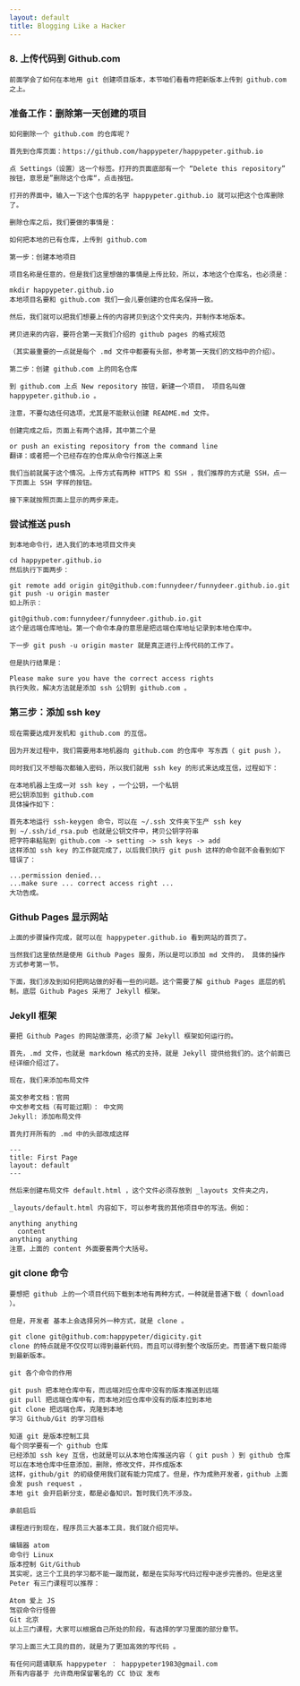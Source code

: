 ```yaml
---
layout: default
title: Blogging Like a Hacker
---
```



###   8. 上传代码到 Github.com

    前面学会了如何在本地用 git 创建项目版本，本节咱们看看咋把新版本上传到 github.com 之上。

###  准备工作：删除第一天创建的项目

    如何删除一个 github.com 的仓库呢？

    首先到仓库页面：https://github.com/happypeter/happypeter.github.io

    点 Settings（设置）这一个标签。打开的页面底部有一个 “Delete this repository” 按钮，意思是”删除这个仓库“，点击按钮。

    打开的界面中，输入一下这个仓库的名字 happypeter.github.io 就可以把这个仓库删除了。

    删除仓库之后，我们要做的事情是：

    如何把本地的已有仓库，上传到 github.com

    第一步：创建本地项目

    项目名称是任意的，但是我们这里想做的事情是上传比较，所以，本地这个仓库名，也必须是：

    mkdir happypeter.github.io
    本地项目名要和 github.com 我们一会儿要创建的仓库名保持一致。

    然后，我们就可以把我们想要上传的内容拷贝到这个文件夹内，并制作本地版本。

    拷贝进来的内容，要符合第一天我们介绍的 github pages 的格式规范

    （其实最重要的一点就是每个 .md 文件中都要有头部，参考第一天我们的文档中的介绍）。

    第二步：创建 github.com 上的同名仓库

    到 github.com 上点 New repository 按钮，新建一个项目， 项目名叫做 happypeter.github.io 。

    注意，不要勾选任何选项，尤其是不能默认创建 README.md 文件。

    创建完成之后，页面上有两个选择，其中第二个是

    or push an existing repository from the command line
    翻译：或者把一个已经存在的仓库从命令行推送上来

    我们当前就属于这个情况。上传方式有两种 HTTPS 和 SSH ，我们推荐的方式是 SSH，点一下页面上 SSH 字样的按钮。

    接下来就按照页面上显示的两步来走。

###  尝试推送 push

    到本地命令行，进入我们的本地项目文件夹

    cd happypeter.github.io
    然后执行下面两步：

    git remote add origin git@github.com:funnydeer/funnydeer.github.io.git
    git push -u origin master
    如上所示：

    git@github.com:funnydeer/funnydeer.github.io.git
    这个是远端仓库地址。第一个命令本身的意思是把远端仓库地址记录到本地仓库中。

    下一步 git push -u origin master 就是真正进行上传代码的工作了。

    但是执行结果是：

    Please make sure you have the correct access rights
    执行失败，解决方法就是添加 ssh 公钥到 github.com 。

###  第三步：添加 ssh key

    现在需要达成开发机和 github.com 的互信。

    因为开发过程中，我们需要用本地机器向 github.com 的仓库中 写东西（ git push ），

    同时我们又不想每次都输入密码，所以我们就用 ssh key 的形式来达成互信，过程如下：

    在本地机器上生成一对 ssh key ，一个公钥，一个私钥
    把公钥添加到 github.com
    具体操作如下：

    首先本地运行 ssh-keygen 命令，可以在 ~/.ssh 文件夹下生产 ssh key
    到 ~/.ssh/id_rsa.pub 也就是公钥文件中，拷贝公钥字符串
    把字符串粘贴到 github.com -> setting -> ssh keys -> add
    这样添加 ssh key 的工作就完成了，以后我们执行 git push 这样的命令就不会看到如下错误了：

    ...permission denied...
    ...make sure ... correct access right ...
    大功告成。

###  Github Pages 显示网站

    上面的步骤操作完成，就可以在 happypeter.github.io 看到网站的首页了。

    当然我们这里依然是使用 Github Pages 服务，所以是可以添加 md 文件的， 具体的操作方式参考第一节。

    下面，我们涉及到如何把网站做的好看一些的问题。这个需要了解 github Pages 底层的机制。底层 Github Pages 采用了 Jekyll 框架。

###  Jekyll 框架

    要把 Github Pages 的网站做漂亮，必须了解 Jekyll 框架如何运行的。

    首先，.md 文件，也就是 markdown 格式的支持，就是 Jekyll 提供给我们的。这个前面已经详细介绍过了。

    现在，我们来添加布局文件

    英文参考文档：官网
    中文参考文档（有可能过期）： 中文网
    Jekyll: 添加布局文件

    首先打开所有的 .md 中的头部改成这样

    ---
    title: First Page
    layout: default
    ---

    然后来创建布局文件 default.html ，这个文件必须存放到 _layouts 文件夹之内，

    _layouts/default.html 内容如下，可以参考我的其他项目中的写法。例如：

    anything anything
      content
    anything anything
    注意，上面的 content 外面要套两个大括号。

###  git clone 命令

    要想把 github 上的一个项目代码下载到本地有两种方式，一种就是普通下载（ download ）。

    但是，开发者 基本上会选择另外一种方式，就是 clone 。

    git clone git@github.com:happypeter/digicity.git
    clone 的特点就是不仅仅可以得到最新代码，而且可以得到整个改版历史。而普通下载只能得到最新版本。

    git 各个命令的作用

    git push 把本地仓库中有，而远端对应仓库中没有的版本推送到远端
    git pull 把远端仓库中有，而本地对应仓库中没有的版本拉到本地
    git clone 把远端仓库，克隆到本地
    学习 Github/Git 的学习目标

    知道 git 是版本控制工具
    每个同学要有一个 github 仓库
    已经添加 ssh key 互信，也就是可以从本地仓库推送内容（ git push ）到 github 仓库
    可以在本地仓库中任意添加，删除，修改文件，并作成版本
    这样，github/git 的初级使用我们就有能力完成了。但是，作为成熟开发者，github 上面会发 push request ，
    本地 git 会开启新分支，都是必备知识。暂时我们先不涉及。

    承前启后

    课程进行到现在，程序员三大基本工具，我们就介绍完毕。

    编辑器 atom
    命令行 Linux
    版本控制 Git/Github
    其实呢，这三个工具的学习都不能一蹴而就，都是在实际写代码过程中逐步完善的。但是这里 Peter 有三门课程可以推荐：

    Atom 爱上 JS
    驾驭命令行怪兽
    Git 北京
    以上三门课程，大家可以根据自己所处的阶段，有选择的学习里面的部分章节。

    学习上面三大工具的目的，就是为了更加高效的写代码 。

    有任何问题请联系 happypeter ： happypeter1983@gmail.com
    所有内容基于 允许商用保留署名的 CC 协议 发布

